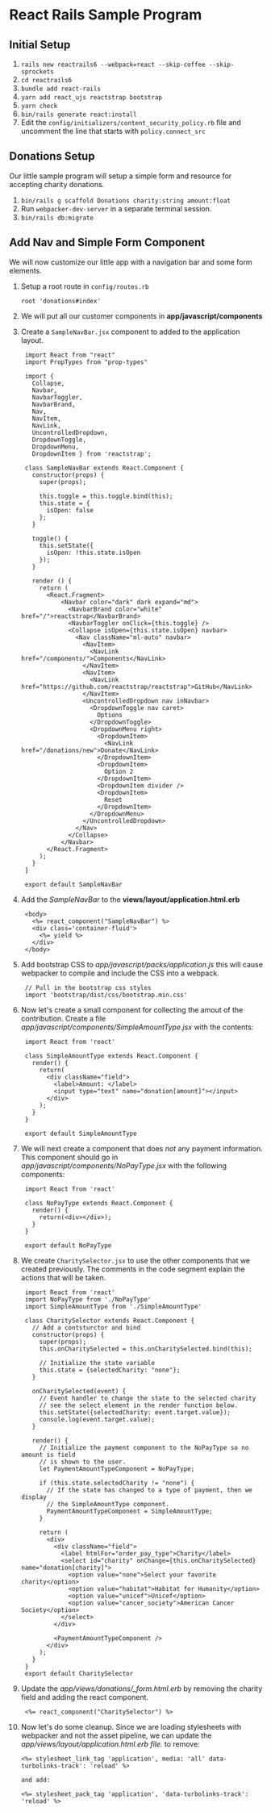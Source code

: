 # React Rails Sample Program

## Initial Setup

1. `rails new reactrails6 --webpack=react --skip-coffee --skip-sprockets`
2. `cd reactrails6`
3. `bundle add react-rails`
4. `yarn add react_ujs reactstrap bootstrap`
7. `yarn check`
8. `bin/rails generate react:install`
9. Edit the `config/initializers/content_security_policy.rb` file and uncomment the line that starts with `policy.connect_src`

## Donations Setup

Our little sample program will setup a simple form and resource for accepting
charity donations.

1. `bin/rails g scaffold Donations charity:string amount:float`
2. Run `webpacker-dev-server` in a separate terminal session.
3. `bin/rails db:migrate`

## Add Nav and Simple Form Component

We will now customize our little app with a navigation bar and some form
elements.

1. Setup a root route in `config/routes.rb`
   ```
   root 'donations#index'
   ```
2. We will put all our customer components in **app/javascript/components**

3. Create a `SampleNavBar.jsx` component to added to the application layout.
   ```
    import React from "react"
    import PropTypes from "prop-types"

    import {
      Collapse,
      Navbar,
      NavbarToggler,
      NavbarBrand,
      Nav,
      NavItem,
      NavLink,
      UncontrolledDropdown,
      DropdownToggle,
      DropdownMenu,
      DropdownItem } from 'reactstrap';

    class SampleNavBar extends React.Component {
      constructor(props) {
        super(props);

        this.toggle = this.toggle.bind(this);
        this.state = {
          isOpen: false
        };
      }

      toggle() {
        this.setState({
          isOpen: !this.state.isOpen
        });
      }

      render () {
        return (
          <React.Fragment>
              <Navbar color="dark" dark expand="md">
                <NavbarBrand color="white" href="/">reactstrap</NavbarBrand>
                <NavbarToggler onClick={this.toggle} />
                <Collapse isOpen={this.state.isOpen} navbar>
                  <Nav className="ml-auto" navbar>
                    <NavItem>
                      <NavLink href="/components/">Components</NavLink>
                    </NavItem>
                    <NavItem>
                      <NavLink href="https://github.com/reactstrap/reactstrap">GitHub</NavLink>
                    </NavItem>
                    <UncontrolledDropdown nav inNavbar>
                      <DropdownToggle nav caret>
                        Options
                      </DropdownToggle>
                      <DropdownMenu right>
                        <DropdownItem>
                          <NavLink href="/donations/new">Donate</NavLink>
                        </DropdownItem>
                        <DropdownItem>
                          Option 2
                        </DropdownItem>
                        <DropdownItem divider />
                        <DropdownItem>
                          Reset
                        </DropdownItem>
                      </DropdownMenu>
                    </UncontrolledDropdown>
                  </Nav>
                </Collapse>
              </Navbar>
          </React.Fragment>
        );
      }
    }

    export default SampleNavBar
   ```

4. Add the *SampleNavBar* to the **views/layout/application.html.erb**
   ```
    <body>
      <%= react_component("SampleNavBar") %>
      <div class='container-fluid'>
        <%= yield %>
      </div>
    </body>
   ```

5. Add bootstrap CSS to *app/javascript/packs/application.js* this will cause
   webpacker to compile and include the CSS into a webpack.
   ```
    // Pull in the bootstrap css styles
    import 'bootstrap/dist/css/bootstrap.min.css'
   ```

6. Now let's create a small component for collecting the amout of the
   contribution. Create a file *app/javascript/components/SimpleAmountType.jsx*
   with the contents:
   ```
    import React from 'react'

    class SimpleAmountType extends React.Component {
      render() {
        return(
          <div className="field">
            <label>Amount: </label>
            <input type="text" name="donation[amount]"></input>
          </div>
        );
      }
    }

    export default SimpleAmountType
   ```

7. We will next create a component that does *not* any payment information.
   This component should go in *app/javascript/components/NoPayType.jsx* with
   the following components:
   ```
    import React from 'react'

    class NoPayType extends React.Component {
      render() {
        return(<div></div>);
      }
    }

    export default NoPayType
   ```

8. We create `CharitySelector.jsx` to use the other components that we created
   previously. The comments in the code segment explain the actions that will
   be taken.
   ```
    import React from 'react'
    import NoPayType from './NoPayType'
    import SimpleAmountType from './SimpleAmountType'

    class CharitySelector extends React.Component {
      // Add a contsturctor and bind
      constructor(props) {
        super(props);
        this.onCharitySelected = this.onCharitySelected.bind(this);

        // Initialize the state variable
        this.state = {selectedCharity: "none"};
      }

      onCharitySelected(event) {
        // Event handler to change the state to the selected charity
        // see the select element in the render function below.
        this.setState({selectedCharity: event.target.value});
        console.log(event.target.value);
      }

      render() {
        // Initialize the payment component to the NoPayType so no amount is field
        // is shown to the user.
        let PaymentAmountTypeComponent = NoPayType;

        if (this.state.selectedCharity != "none") {
          // If the state has changed to a type of payment, then we display
          // the SimpleAmountType component.
          PaymentAmountTypeComponent = SimpleAmountType;
        }

        return (
          <div>
            <div className="field">
              <label htmlFor="order_pay_type">Charity</label>​ 
              <select id="charity" onChange={this.onCharitySelected} name="donation[charity]">
                <option value="none">Select your favorite charity</option>​ 
                <option value="habitat">Habitat for Humanity</option>​ 
                <option value="unicef">Unicef</option>​ 
                <option value="cancer_society">American Cancer Society</option>​ 
              </select>​ 
            </div>

            <PaymentAmountTypeComponent />
          </div>
        );
      }
    }
    export default CharitySelector
   ```

9. Update the *app/views/donations/_form.html.erb* by removing the charity
   field and adding the react component.
   ```
    <%= react_component("CharitySelector") %>
   ```

10. Now let's do some cleanup. Since we are loading stylesheets with webpacker
    and not the asset pipeline, we can update the
    *app/views/layout/application.html.erb file.* to remove:
    ```
    <%= stylesheet_link_tag 'application', media: 'all' data-turbolinks-track': 'reload' %>

    and add:

    <%= stylesheet_pack_tag 'application', 'data-turbolinks-track': 'reload' %>
    ```




